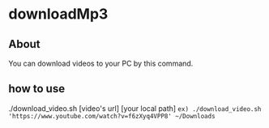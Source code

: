 # downloadMp3
## About
You can download videos to your PC by this command.

## how to use
./download_video.sh [video's url] [your local path]
` ex) ./download_video.sh 'https://www.youtube.com/watch?v=f6zXyq4VPP8' ~/Downloads `
